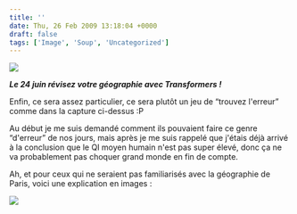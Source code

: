 ```yaml
---
title: ''
date: Thu, 26 Feb 2009 13:18:04 +0000
draft: false
tags: ['Image', 'Soup', 'Uncategorized']
---
```


![](https://madd0.files.wordpress.com/2009/02/rcxxgaq0nkezjo8cuzdobqo6o1_1280.png)

**_Le 24 juin révisez votre géographie avec Transformers !_**

Enfin, ce sera assez particulier, ce sera plutôt un jeu de “trouvez l'erreur” comme dans la capture ci-dessus :P

Au début je me suis demandé comment ils pouvaient faire ce genre “d'erreur” de nos jours, mais après je me suis rappelé que j'étais déjà arrivé à la conclusion que le QI moyen humain n'est pas super élevé, donc ça ne va probablement pas choquer grand monde en fin de compte.

Ah, et pour ceux qui ne seraient pas familiarisés avec la géographie de Paris, voici une explication en images :

[![](http://data.tumblr.com/RcxxGAQ0nkf046lyda7wZZUFo1_400.png)](http://soup.madd0.com/private/81687663/RcxxGAQ0nkf046lyda7wZZUF)